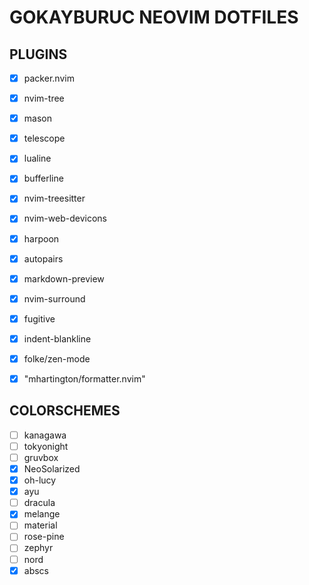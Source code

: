# GOKAYBURUC NEOVIM DOTFILES 

## PLUGINS

- [x] packer.nvim 
- [x] nvim-tree
- [x] mason
- [x] telescope 
- [x] lualine 
- [x] bufferline 
- [x] nvim-treesitter 
- [x] nvim-web-devicons 
- [x] harpoon 
- [x] autopairs
- [x] markdown-preview 
- [x] nvim-surround 
- [x] fugitive 
- [x] indent-blankline
- [x] folke/zen-mode 
- [x] "mhartington/formatter.nvim"


## COLORSCHEMES 

- [ ] kanagawa 
- [ ] tokyonight
- [ ] gruvbox 
- [x] NeoSolarized 
- [x] oh-lucy 
- [x] ayu 
- [ ] dracula 
- [x] melange 
- [ ] material 
- [ ] rose-pine
- [ ] zephyr
- [ ] nord
- [x] abscs
